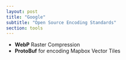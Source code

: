 ```yaml
---
layout: post
title: "Google"
subtitle: "Open Source Encoding Standards"
section: tools
---
```



* **WebP** Raster Compression
* **ProtoBuf** for encoding Mapbox Vector Tiles
